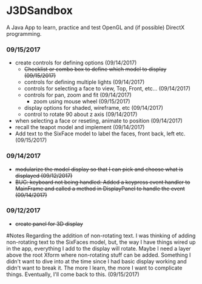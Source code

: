 # J3DSandbox
A Java App to learn, practice and test OpenGL and (if possible) DirectX programming.

### 09/15/2017
* create controls for defining options (09/14/2017)
  * ~~Checklist or combo box to define which model to display (09/15/2017)~~
  * controls for defining multiple lights (09/14/2017)
  * controls for selecting a face to view, Top, Front, etc...  (09/14/2017)
  * controls for pan, zoom and fit   (09/14/2017)
    * zoom using mouse wheel (09/15/2017)
  * display options for shaded, wireframe, etc (09/14/2017)
  * control to rotate 90 about z axis (09/14/2017)
* when selecting a face or reseting, animate to position (09/14/2017)
* recall the teapot model and implement (09/14/2017)
* Add text to the SixFace model to label the faces, front 
back, left etc. (09/15/2017)
### 09/14/2017
* ~~modularize the model display so that I can pick and choose what is
displayed (09/12/2017)~~
* ~~BUG: keyboard not being handled: Added a keypress event handler
to MainFrame and called a method in DisplayPanel to handle the
event (09/14/2017)~~
### 09/12/2017
* ~~create panel for 3D display~~

#Notes
Regarding the addition of non-rotating text. I was thinking of adding
non-rotating text to the SixFaces model, but, the way I have things 
wired up in the app, everything I add to the display will rotate. 
Maybe I need a layer above the root Xform where non-rotating stuff can
be added. Something I didn't want to dive into at the time since I had
basic display working and didn't want to break it.  The more I learn,
the more I want to complicate things. Eventually, I'll come back to 
this. (09/15/2017)
